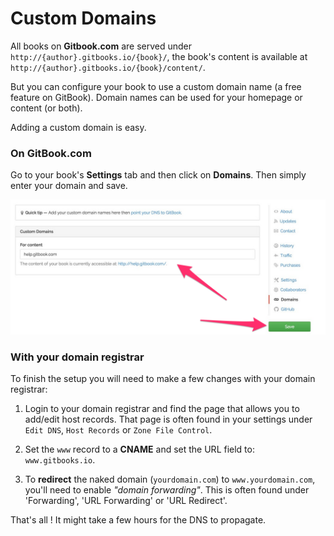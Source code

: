 # Custom Domains

All books on **Gitbook.com** are served under `http://{author}.gitbooks.io/{book}/`, the book's content is available at `http://{author}.gitbooks.io/{book}/content/`.

But you can configure your book to use a custom domain name (a free feature on GitBook). Domain names can be used for your homepage or content (or both).

Adding a custom domain is easy.

### On GitBook.com

Go to your book's **Settings** tab and then click on **Domains**. Then simply enter your domain and save.

![Add domain in settings](../assets/add_domain.png)

### With your domain registrar

To finish the setup you will need to make a few changes with your domain registrar:

1. Login to your domain registrar and find the page that allows you to add/edit host records. That page is often found in your settings under `Edit DNS`, `Host Records` or `Zone File Control`.

2. Set the `www` record to a **CNAME** and set the URL field to: ```www.gitbooks.io```.

3. To **redirect** the naked domain (`yourdomain.com`) to `www.yourdomain.com`, you'll need to enable *"domain forwarding"*. This is often found under 'Forwarding', 'URL Forwarding' or 'URL Redirect'.


That's all ! It might take a few hours for the DNS to propagate.
